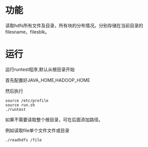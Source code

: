# 功能

读取hdfs所有文件及目录，所有块的分布情况。分别存储在当前目录的filesname，filesblk。

# 运行

运行runtest程序,默认从根目录开始

首先配置好JAVA_HOME,HADOOP_HOME

然后执行
```
source /etc/profile
source run.sh
./runtest
```

如果不需要读取整个根目录，可在后面添加路径。

例如读取file单个文件文件或目录

```
./readhdfs /file
```

